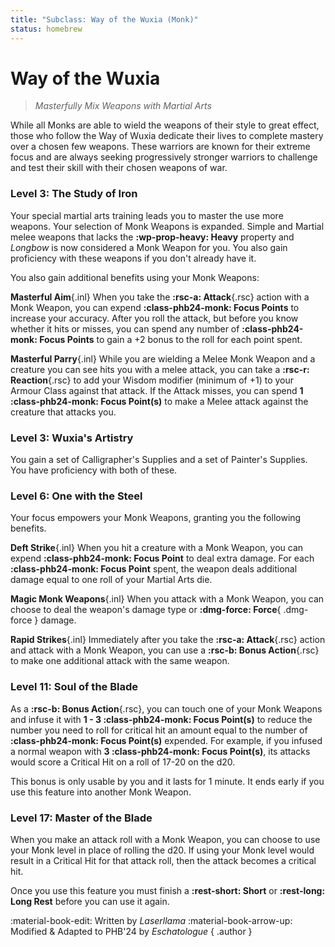 ```yaml
---
title: "Subclass: Way of the Wuxia (Monk)"
status: homebrew
---
```


<p style="display:none">
Masterfully Mix Weapons with Martial Arts
</p>

# Way of the Wuxia

> *Masterfully Mix Weapons with Martial Arts*

While all Monks are able to wield the weapons of their style to great effect, those who follow the Way of Wuxia dedicate their lives to complete mastery over a chosen few weapons. These warriors are known for their extreme focus and are always seeking progressively stronger warriors to challenge and test their skill with their chosen weapons of war.

### Level 3: The Study of Iron

Your special martial arts training leads you to master the use more weapons. Your selection of Monk Weapons is expanded. Simple and Martial melee weapons that lacks the **:wp-prop-heavy: Heavy** property and *Longbow* is now considered a Monk Weapon for you. You also gain proficiency with these weapons if you don't already have it.

You also gain additional benefits using your Monk Weapons:

**Masterful Aim**{.inl} When you take the **:rsc-a: Attack**{.rsc} action with a Monk Weapon, you can expend **:class-phb24-monk: Focus Points** to increase your accuracy. After you roll the attack, but before you know whether it hits or misses, you can spend any number of **:class-phb24-monk: Focus Points** to gain a +2 bonus to the roll for each point spent.

**Masterful Parry**{.inl} While you are wielding a Melee Monk Weapon and a creature you can see hits you with a melee attack, you can take a **:rsc-r: Reaction**{.rsc} to add your Wisdom modifier (minimum of +1) to your Armour Class against that attack. If the Attack misses, you can spend **1 :class-phb24-monk: Focus Point(s)** to make a Melee attack against the creature that attacks you.

### Level 3: Wuxia's Artistry 

You gain a set of Calligrapher's Supplies and a set of Painter's Supplies. You have proficiency with both of these.

### Level 6: One with the Steel

Your focus empowers your Monk Weapons, granting you the following benefits.

**Deft Strike**{.inl} When you hit a creature with a Monk Weapon, you can expend **:class-phb24-monk: Focus Point** to deal extra damage. For each **:class-phb24-monk: Focus Point** spent, the weapon deals additional damage equal to one roll of your Martial Arts die.

**Magic Monk Weapons**{.inl} When you attack with a Monk Weapon, you can choose to deal the weapon's damage type or **:dmg-force: Force**{ .dmg-force } damage.

**Rapid Strikes**{.inl} Immediately after you take the **:rsc-a: Attack**{.rsc} action and attack with a Monk Weapon, you can use a **:rsc-b: Bonus Action**{.rsc} to make one additional attack with the same weapon.

### Level 11: Soul of the Blade

As a **:rsc-b: Bonus Action**{.rsc}, you can touch one of your Monk Weapons and infuse it with **1 - 3 :class-phb24-monk: Focus Point(s)** to reduce the number you need to roll for critical hit an amount equal to the number of **:class-phb24-monk: Focus Point(s)** expended. For example, if you infused a normal weapon with **3 :class-phb24-monk: Focus Point(s)**, its attacks would score a Critical Hit on a roll of 17-20 on the d20.

This bonus is only usable by you and it lasts for 1 minute. It ends early if you use this feature into another Monk Weapon.

### Level 17: Master of the Blade

When you make an attack roll with a Monk Weapon, you can choose to use your Monk level in place of rolling the d20. If using your Monk level would result in a Critical Hit for that attack roll, then the attack becomes a critical hit.

Once you use this feature you must finish a **:rest-short: Short** or **:rest-long: Long Rest** before you can use it again.

:material-book-edit: Written by *Laserllama* :material-book-arrow-up: Modified & Adapted to PHB'24 by *Eschatologue*
{ .author }